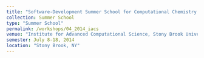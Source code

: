 ```yaml
---
title: "Software-Development Summer School for Computational Chemistry and Materials Modeling (SICM 2)"
collection: Summer School
type: "Summer School"
permalink: /workshops/04_2014_iacs
venue: "Institute for Advanced Computational Science, Stony Brook University"
semester: July 8-18, 2014
location: "Stony Brook, NY"
---
```



